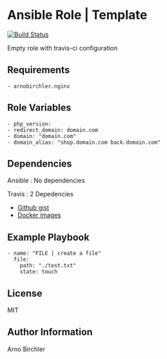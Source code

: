 Ansible Role | Template
=========
[![Build Status](https://travis-ci.org/arnobirchler/ansible-role-template.svg?branch=master)](https://travis-ci.org/arnobirchler/ansible-role-template)

Empty role with travis-ci configuration

Requirements
------------

```
- arnobirchler.nginx
```

Role Variables
--------------

```
- php_version: 
- redirect_domain: domain.com
- domain: "domain.com"
- domain_alias: "shop.domain.com back.domain.com"
```

Dependencies
------------

Ansible : No dependencies

Travis : 2 Depedencies
  - [Github gist](https://gist.github.com/arnobirchler/627e4655465b696a0b521a560bc2206f)
  - [Docker images](https://hub.docker.com/r/arnobirchler/docker-os-ansible/)

Example Playbook
----------------
```
- name: "FILE | create a file"
  file:
    path: "./test.txt"
    state: touch
```

License
-------

MIT

Author Information
------------------

Arno Birchler
